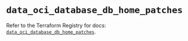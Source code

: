 # `data_oci_database_db_home_patches`

Refer to the Terraform Registry for docs: [`data_oci_database_db_home_patches`](https://registry.terraform.io/providers/oracle/oci/7.19.0/docs/data-sources/database_db_home_patches).
